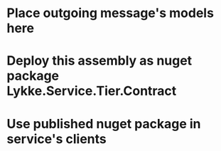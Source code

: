 ﻿# Place outgoing message's models here
# Deploy this assembly as nuget package Lykke.Service.Tier.Contract
# Use published nuget package in service's clients
